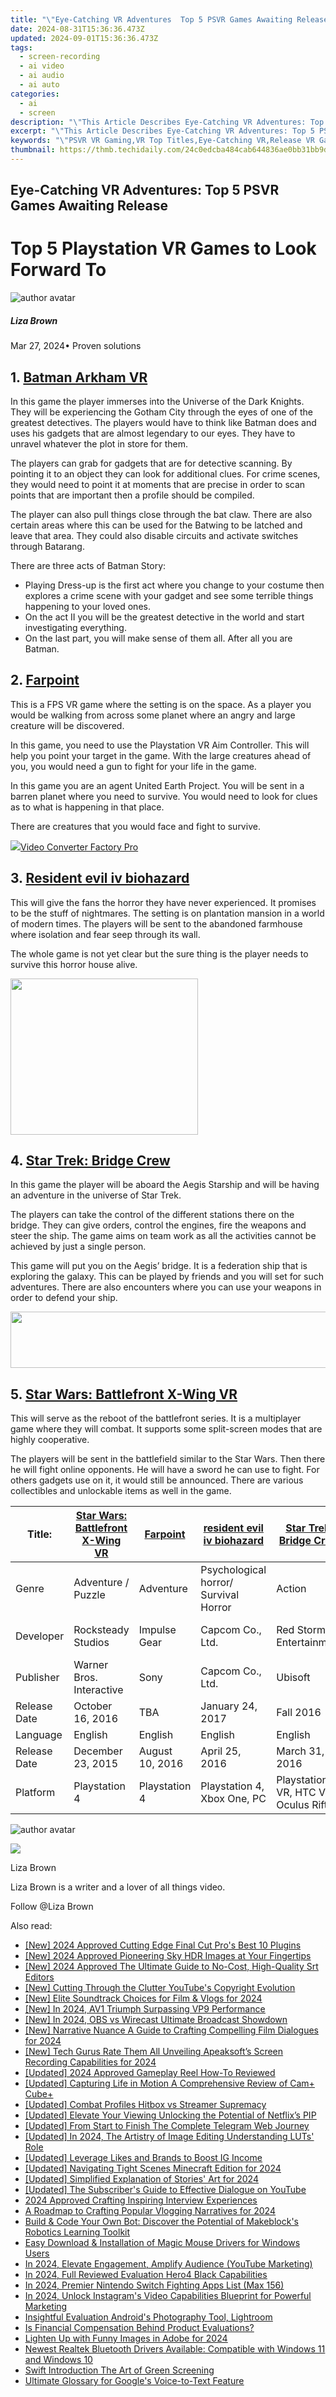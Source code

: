 ```yaml
---
title: "\"Eye-Catching VR Adventures  Top 5 PSVR Games Awaiting Release for 2024\""
date: 2024-08-31T15:36:36.473Z
updated: 2024-09-01T15:36:36.473Z
tags: 
  - screen-recording
  - ai video
  - ai audio
  - ai auto
categories: 
  - ai
  - screen
description: "\"This Article Describes Eye-Catching VR Adventures: Top 5 PSVR Games Awaiting Release for 2024\""
excerpt: "\"This Article Describes Eye-Catching VR Adventures: Top 5 PSVR Games Awaiting Release for 2024\""
keywords: "\"PSVR VR Gaming,VR Top Titles,Eye-Catching VR,Release VR Games,New VR Adventures,PSVR Game Hunt,Upcoming VR Titles\""
thumbnail: https://thmb.techidaily.com/24c0edcba484cab644836ae0bb31bb9d7220262ab1b4fd8d660fcbd9d1d07966.jpg
---
```


## Eye-Catching VR Adventures: Top 5 PSVR Games Awaiting Release

# Top 5 Playstation VR Games to Look Forward To

![author avatar](https://lh5.googleusercontent.com/-AIMmjowaFs4/AAAAAAAAAAI/AAAAAAAAABc/Y5UmwDaI7HU/s250-c-k/photo.jpg)

##### Liza Brown

 Mar 27, 2024• Proven solutions

## 1\. [Batman Arkham VR]( https://www.playstation.com/en-us/games/batman-arkham-vr-ps4/ )

 In this game the player immerses into the Universe of the Dark Knights. They will be experiencing the Gotham City through the eyes of one of the greatest detectives. The players would have to think like Batman does and uses his gadgets that are almost legendary to our eyes. They have to unravel whatever the plot in store for them.

 The players can grab for gadgets that are for detective scanning. By pointing it to an object they can look for additional clues. For crime scenes, they would need to point it at moments that are precise in order to scan points that are important then a profile should be compiled.

 The player can also pull things close through the bat claw. There are also certain areas where this can be used for the Batwing to be latched and leave that area. They could also disable circuits and activate switches through Batarang.

 There are three acts of Batman Story:

* Playing Dress-up is the first act where you change to your costume then explores a crime scene with your gadget and see some terrible things happening to your loved ones.
* On the act II you will be the greatest detective in the world and start investigating everything.
* On the last part, you will make sense of them all. After all you are Batman.

## 2\. [Farpoint]( https://www.playstation.com/en-us/games/farpoint-ps4/ )

 This is a FPS VR game where the setting is on the space. As a player you would be walking from across some planet where an angry and large creature will be discovered.

 In this game, you need to use the Playstation VR Aim Controller. This will help you point your target in the game. With the large creatures ahead of you, you would need a gun to fight for your life in the game.

 In this game you are an agent United Earth Project. You will be sent in a barren planet where you need to survive. You would need to look for clues as to what is happening in that place.

 There are creatures that you would face and fight to survive.

<!-- affiliate ads begin -->
<a href="https://secure.2checkout.com/order/checkout.php?PRODS=4537547&QTY=1&AFFILIATE=108875&CART=1"><img src="https://secure.avangate.com/images/merchant/4b0a0290ad7df100b77e86839989a75e/products/vcfpro.png" border="0">Video Converter Factory Pro</a>
<!-- affiliate ads end -->
## 3\. [Resident evil iv biohazard]( http://blog.us.playstation.com/2016/06/13/resident-evil-7-biohazard-on-ps4-ps-vr-january-24/ )

 This will give the fans the horror they have never experienced. It promises to be the stuff of nightmares. The setting is on plantation mansion in a world of modern times. The players will be sent to the abandoned farmhouse where isolation and fear seep through its wall.

 The whole game is not yet clear but the sure thing is the player needs to survive this horror house alive.

<!-- affiliate ads begin -->
<a href="https://imp.i357552.net/c/5597632/863039/11832" target="_top" id="863039"><img src="//a.impactradius-go.com/display-ad/11832-863039" border="0" alt="" width="300" height="250"/></a>
<!-- affiliate ads end -->
## 4\. [Star Trek: Bridge Crew]( https://www.ubisoft.com/en-US/game/star-trek-bridge-crew )

 In this game the player will be aboard the Aegis Starship and will be having an adventure in the universe of Star Trek.

 The players can take the control of the different stations there on the bridge. They can give orders, control the engines, fire the weapons and steer the ship. The game aims on team work as all the activities cannot be achieved by just a single person.

 This game will put you on the Aegis’ bridge. It is a federation ship that is exploring the galaxy. This can be played by friends and you will set for such adventures. There are also encounters where you can use your weapons in order to defend your ship.

<!-- affiliate ads begin -->
<a href="https://arkmc.pxf.io/c/5597632/427477/5172" target="_top" id="427477"><img src="//a.impactradius-go.com/display-ad/5172-427477" border="0" alt="" width="728" height="90"/></a><img height="0" width="0" src="https://arkmc.pxf.io/i/5597632/427477/5172" style="position:absolute;visibility:hidden;" border="0" />
<!-- affiliate ads end -->
## 5\. [Star Wars: Battlefront X-Wing VR]( http://blog.us.playstation.com/2016/08/16/under-the-hood-star-wars-battlefront-rogue-one-x-wing-vr-mission/ )

 This will serve as the reboot of the battlefront series. It is a multiplayer game where they will combat. It supports some split-screen modes that are highly cooperative.

 The players will be sent in the battlefield similar to the Star Wars. Then there he will fight online opponents. He will have a sword he can use to fight. For others gadgets use on it, it would still be announced. There are various collectibles and unlockable items as well in the game.

| Title:       | [Star Wars: Battlefront X-Wing VR]( https://www.playstation.com/en-us/games/batman-arkham-vr-ps4/ ) | [Farpoint ]( https://www.playstation.com/en-us/games/farpoint-ps4/ ) | [ resident evil iv biohazard ]( http://blog.us.playstation.com/2016/06/13/resident-evil-7-biohazard-on-ps4-ps-vr-january-24/ ) | [ Star Trek: Bridge Crew ]( https://www.ubisoft.com/en-US/game/star-trek-bridge-crew ) | [Star Wars: Battlefront X-Wing VR ]( http://blog.us.playstation.com/2016/08/16/under-the-hood-star-wars-battlefront-rogue-one-x-wing-vr-mission/ ) |
| ------------ | ------------------------------------------------------------------------------------- | -------------------------------------------------------------------- | ------------------------------------------------------------------------------------------------------------------------------ | -------------------------------------------------------------------------------------- | -------------------------------------------------------------------------------------------------------------------------------------------------- |
| Genre        | Adventure / Puzzle                                                                    | Adventure                                                            | Psychological horror/ Survival Horror                                                                                          | Action                                                                                 | Simulation                                                                                                                                         |
| Developer    | Rocksteady Studios                                                                    | Impulse Gear                                                         | Capcom Co., Ltd.                                                                                                               | Red Storm Entertainment                                                                | DICE, Criterion Games                                                                                                                              |
| Publisher    | Warner Bros. Interactive                                                              | Sony                                                                 | Capcom Co., Ltd.                                                                                                               | Ubisoft                                                                                | Electronic Arts                                                                                                                                    |
| Release Date | October 16, 2016                                                                      | TBA                                                                  | January 24, 2017                                                                                                               | Fall 2016                                                                              | 2016                                                                                                                                               |
| Language     | English                                                                               | English                                                              | English                                                                                                                        | English                                                                                | English                                                                                                                                            |
| Release Date | December 23, 2015                                                                     | August 10, 2016                                                      | April 25, 2016                                                                                                                 | March 31, 2016                                                                         | January 11, 2016                                                                                                                                   |
| Platform     | Playstation 4                                                                         | Playstation 4                                                        | Playstation 4, Xbox One, PC                                                                                                    | Playstation VR, HTC Vive, Oculus Rift                                                  | Playstation 4, Xbox One, PC                                                                                                                        |

![author avatar](https://lh5.googleusercontent.com/-AIMmjowaFs4/AAAAAAAAAAI/AAAAAAAAABc/Y5UmwDaI7HU/s250-c-k/photo.jpg)

<!-- affiliate ads begin -->
<a href="https://shop.incomedia.eu/order/checkout.php?PRODS=39655089&QTY=1&AFFILIATE=108875&CART=1"><img src="https://incomedia.eu/files/images/affiliates/wa/01_WA_728x90.jpg" border="0"></a>
<!-- affiliate ads end -->
Liza Brown

Liza Brown is a writer and a lover of all things video.

Follow @Liza Brown


<ins class="adsbygoogle"
     style="display:block"
     data-ad-format="autorelaxed"
     data-ad-client="ca-pub-7571918770474297"
     data-ad-slot="1223367746"></ins>



<ins class="adsbygoogle"
     style="display:block"
     data-ad-client="ca-pub-7571918770474297"
     data-ad-slot="8358498916"
     data-ad-format="auto"
     data-full-width-responsive="true"></ins>


<span class="atpl-alsoreadstyle">Also read:</span>
<div><ul>
<li><a href="https://article-tips.techidaily.com/new-2024-approved-cutting-edge-final-cut-pros-best-10-plugins/"><u>[New] 2024 Approved  Cutting Edge  Final Cut Pro's Best 10 Plugins</u></a></li>
<li><a href="https://article-tips.techidaily.com/new-2024-approved-pioneering-sky-hdr-images-at-your-fingertips/"><u>[New] 2024 Approved  Pioneering Sky HDR Images at Your Fingertips</u></a></li>
<li><a href="https://article-tips.techidaily.com/new-2024-approved-the-ultimate-guide-to-no-cost-high-quality-srt-editors/"><u>[New] 2024 Approved  The Ultimate Guide to No-Cost, High-Quality Srt Editors</u></a></li>
<li><a href="https://youtube-blog.techidaily.com/utting-through-the-clutter-youtubes-copyright-evolution/"><u>[New] Cutting Through the Clutter  YouTube's Copyright Evolution</u></a></li>
<li><a href="https://article-tips.techidaily.com/new-elite-soundtrack-choices-for-film-and-vlogs-for-2024/"><u>[New] Elite Soundtrack Choices for Film & Vlogs for 2024</u></a></li>
<li><a href="https://article-tips.techidaily.com/new-in-2024-av1-triumph-surpassing-vp9-performance/"><u>[New] In 2024, AV1 Triumph  Surpassing VP9 Performance</u></a></li>
<li><a href="https://article-tips.techidaily.com/new-in-2024-obs-vs-wirecast-ultimate-broadcast-showdown/"><u>[New] In 2024, OBS vs Wirecast  Ultimate Broadcast Showdown</u></a></li>
<li><a href="https://article-tips.techidaily.com/new-narrative-nuance-a-guide-to-crafting-compelling-film-dialogues-for-2024/"><u>[New] Narrative Nuance  A Guide to Crafting Compelling Film Dialogues for 2024</u></a></li>
<li><a href="https://visual-screen-recording.techidaily.com/new-tech-gurus-rate-them-all-unveiling-apeaksofts-screen-recording-capabilities-for-2024/"><u>[New] Tech Gurus Rate Them All  Unveiling Apeaksoft’s Screen Recording Capabilities for 2024</u></a></li>
<li><a href="https://desktop-recording.techidaily.com/updated-2024-approved-gameplay-reel-how-to-reviewed/"><u>[Updated] 2024 Approved  Gameplay Reel  How-To Reviewed</u></a></li>
<li><a href="https://article-tips.techidaily.com/updated-capturing-life-in-motion-a-comprehensive-review-of-camplus-cubeplus/"><u>[Updated] Capturing Life in Motion  A Comprehensive Review of Cam+ Cube+</u></a></li>
<li><a href="https://article-tips.techidaily.com/updated-combat-profiles-hitbox-vs-streamer-supremacy/"><u>[Updated] Combat Profiles  Hitbox vs Streamer Supremacy</u></a></li>
<li><a href="https://article-tips.techidaily.com/updated-elevate-your-viewing-unlocking-the-potential-of-netflixs-pip/"><u>[Updated] Elevate Your Viewing  Unlocking the Potential of Netflix’s PIP</u></a></li>
<li><a href="https://article-tips.techidaily.com/updated-from-start-to-finish-the-complete-telegram-web-journey/"><u>[Updated] From Start to Finish  The Complete Telegram Web Journey</u></a></li>
<li><a href="https://article-tips.techidaily.com/updated-in-2024-the-artistry-of-image-editing-understanding-luts-role/"><u>[Updated] In 2024, The Artistry of Image Editing  Understanding LUTs' Role</u></a></li>
<li><a href="https://instagram-videos.techidaily.com/updated-leverage-likes-and-brands-to-boost-ig-income/"><u>[Updated] Leverage Likes and Brands to Boost IG Income</u></a></li>
<li><a href="https://article-tips.techidaily.com/updated-navigating-tight-scenes-minecraft-edition-for-2024/"><u>[Updated] Navigating Tight Scenes  Minecraft Edition for 2024</u></a></li>
<li><a href="https://article-tips.techidaily.com/updated-simplified-explanation-of-stories-art-for-2024/"><u>[Updated] Simplified Explanation of Stories' Art for 2024</u></a></li>
<li><a href="https://some-approaches.techidaily.com/updated-the-subscribers-guide-to-effective-dialogue-on-youtube/"><u>[Updated] The Subscriber's Guide to Effective Dialogue on YouTube</u></a></li>
<li><a href="https://extra-information.techidaily.com/2024-approved-crafting-inspiring-interview-experiences/"><u>2024 Approved  Crafting Inspiring Interview Experiences</u></a></li>
<li><a href="https://extra-hints.techidaily.com/a-roadmap-to-crafting-popular-vlogging-narratives-for-2024/"><u>A Roadmap to Crafting Popular Vlogging Narratives for 2024</u></a></li>
<li><a href="https://article-tips.techidaily.com/build-and-code-your-own-bot-discover-the-potential-of-makeblocks-robotics-learning-toolkit/"><u>Build & Code Your Own Bot: Discover the Potential of Makeblock's Robotics Learning Toolkit</u></a></li>
<li><a href="https://win-dash.techidaily.com/easy-download-and-installation-of-magic-mouse-drivers-for-windows-users/"><u>Easy Download & Installation of Magic Mouse Drivers for Windows Users</u></a></li>
<li><a href="https://youtube-sure.techidaily.com/24-elevate-engagement-amplify-audience-youtube-marketing/"><u>In 2024, Elevate Engagement, Amplify Audience (YouTube Marketing)</u></a></li>
<li><a href="https://article-tips.techidaily.com/in-2024-full-reviewed-evaluation-hero4-black-capabilities/"><u>In 2024, Full Reviewed Evaluation  Hero4 Black Capabilities</u></a></li>
<li><a href="https://on-screen-recording.techidaily.com/in-2024-premier-nintendo-switch-fighting-apps-list-max-156/"><u>In 2024, Premier Nintendo Switch Fighting Apps List (Max 156)</u></a></li>
<li><a href="https://instagram-clips.techidaily.com/in-2024-unlock-instagrams-video-capabilities-blueprint-for-powerful-marketing/"><u>In 2024, Unlock Instagram's Video Capabilities  Blueprint for Powerful Marketing</u></a></li>
<li><a href="https://fox-cloud.techidaily.com/insightful-evaluation-androids-photography-tool-lightroom/"><u>Insightful Evaluation  Android's Photography Tool, Lightroom</u></a></li>
<li><a href="https://article-tips.techidaily.com/is-financial-compensation-behind-product-evaluations/"><u>Is Financial Compensation Behind Product Evaluations?</u></a></li>
<li><a href="https://article-tips.techidaily.com/lighten-up-with-funny-images-in-adobe-for-2024/"><u>Lighten Up with Funny Images in Adobe for 2024</u></a></li>
<li><a href="https://hardware-help.techidaily.com/newest-realtek-bluetooth-drivers-available-compatible-with-windows-11-and-windows-10/"><u>Newest Realtek Bluetooth Drivers Available: Compatible with Windows 11 and Windows 10</u></a></li>
<li><a href="https://youtube-webster.techidaily.com/-introduction-the-art-of-green-screening/"><u>Swift Introduction  The Art of Green Screening</u></a></li>
<li><a href="https://article-tips.techidaily.com/ultimate-glossary-for-googles-voice-to-text-feature/"><u>Ultimate Glossary for Google's Voice-to-Text Feature</u></a></li>
</ul></div>
